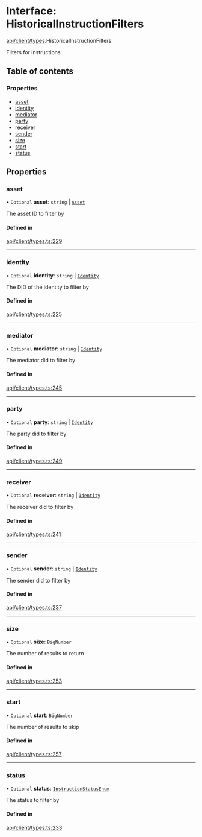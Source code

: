 # Interface: HistoricalInstructionFilters

[api/client/types](../wiki/api.client.types).HistoricalInstructionFilters

Filters for instructions

## Table of contents

### Properties

- [asset](../wiki/api.client.types.HistoricalInstructionFilters#asset)
- [identity](../wiki/api.client.types.HistoricalInstructionFilters#identity)
- [mediator](../wiki/api.client.types.HistoricalInstructionFilters#mediator)
- [party](../wiki/api.client.types.HistoricalInstructionFilters#party)
- [receiver](../wiki/api.client.types.HistoricalInstructionFilters#receiver)
- [sender](../wiki/api.client.types.HistoricalInstructionFilters#sender)
- [size](../wiki/api.client.types.HistoricalInstructionFilters#size)
- [start](../wiki/api.client.types.HistoricalInstructionFilters#start)
- [status](../wiki/api.client.types.HistoricalInstructionFilters#status)

## Properties

### asset

• `Optional` **asset**: `string` \| [`Asset`](../wiki/api.entities.Asset.types#asset)

The asset ID to filter by

#### Defined in

[api/client/types.ts:229](https://github.com/PolymeshAssociation/polymesh-sdk/blob/8a9e72221/src/api/client/types.ts#L229)

___

### identity

• `Optional` **identity**: `string` \| [`Identity`](../wiki/api.entities.Identity.Identity)

The DID of the identity to filter by

#### Defined in

[api/client/types.ts:225](https://github.com/PolymeshAssociation/polymesh-sdk/blob/8a9e72221/src/api/client/types.ts#L225)

___

### mediator

• `Optional` **mediator**: `string` \| [`Identity`](../wiki/api.entities.Identity.Identity)

The mediator did to filter by

#### Defined in

[api/client/types.ts:245](https://github.com/PolymeshAssociation/polymesh-sdk/blob/8a9e72221/src/api/client/types.ts#L245)

___

### party

• `Optional` **party**: `string` \| [`Identity`](../wiki/api.entities.Identity.Identity)

The party did to filter by

#### Defined in

[api/client/types.ts:249](https://github.com/PolymeshAssociation/polymesh-sdk/blob/8a9e72221/src/api/client/types.ts#L249)

___

### receiver

• `Optional` **receiver**: `string` \| [`Identity`](../wiki/api.entities.Identity.Identity)

The receiver did to filter by

#### Defined in

[api/client/types.ts:241](https://github.com/PolymeshAssociation/polymesh-sdk/blob/8a9e72221/src/api/client/types.ts#L241)

___

### sender

• `Optional` **sender**: `string` \| [`Identity`](../wiki/api.entities.Identity.Identity)

The sender did to filter by

#### Defined in

[api/client/types.ts:237](https://github.com/PolymeshAssociation/polymesh-sdk/blob/8a9e72221/src/api/client/types.ts#L237)

___

### size

• `Optional` **size**: `BigNumber`

The number of results to return

#### Defined in

[api/client/types.ts:253](https://github.com/PolymeshAssociation/polymesh-sdk/blob/8a9e72221/src/api/client/types.ts#L253)

___

### start

• `Optional` **start**: `BigNumber`

The number of results to skip

#### Defined in

[api/client/types.ts:257](https://github.com/PolymeshAssociation/polymesh-sdk/blob/8a9e72221/src/api/client/types.ts#L257)

___

### status

• `Optional` **status**: [`InstructionStatusEnum`](../wiki/api.client.types.InstructionStatusEnum)

The status to filter by

#### Defined in

[api/client/types.ts:233](https://github.com/PolymeshAssociation/polymesh-sdk/blob/8a9e72221/src/api/client/types.ts#L233)
